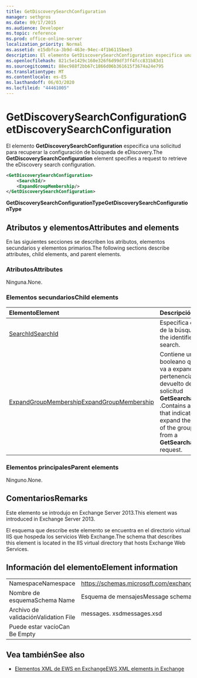 ```yaml
---
title: GetDiscoverySearchConfiguration
manager: sethgros
ms.date: 09/17/2015
ms.audience: Developer
ms.topic: reference
ms.prod: office-online-server
localization_priority: Normal
ms.assetid: e15dbfca-3b9d-463e-94ec-4f1b6115bee3
description: El elemento GetDiscoverySearchConfiguration especifica una solicitud para recuperar la configuración de búsqueda de eDiscovery.
ms.openlocfilehash: 821c5e1429c160e326f6d99df3ff4fcc831b83d1
ms.sourcegitcommit: 88ec988f2bb67c1866d06b361615f3674a24e795
ms.translationtype: MT
ms.contentlocale: es-ES
ms.lasthandoff: 06/03/2020
ms.locfileid: "44461005"
---
```

# <a name="getdiscoverysearchconfiguration"></a><span data-ttu-id="05f7f-103">GetDiscoverySearchConfiguration</span><span class="sxs-lookup"><span data-stu-id="05f7f-103">GetDiscoverySearchConfiguration</span></span>

<span data-ttu-id="05f7f-104">El elemento **GetDiscoverySearchConfiguration** especifica una solicitud para recuperar la configuración de búsqueda de eDiscovery.</span><span class="sxs-lookup"><span data-stu-id="05f7f-104">The **GetDiscoverySearchConfiguration** element specifies a request to retrieve the eDiscovery search configuration.</span></span> 
  
```XML
<GetDiscoverySearchConfiguration>
    <SearchId/>
    <ExpandGroupMembership/>
</GetDiscoverySearchConfiguration>
```

 <span data-ttu-id="05f7f-105">**GetDiscoverySearchConfigurationType**</span><span class="sxs-lookup"><span data-stu-id="05f7f-105">**GetDiscoverySearchConfigurationType**</span></span>
## <a name="attributes-and-elements"></a><span data-ttu-id="05f7f-106">Atributos y elementos</span><span class="sxs-lookup"><span data-stu-id="05f7f-106">Attributes and elements</span></span>

<span data-ttu-id="05f7f-107">En las siguientes secciones se describen los atributos, elementos secundarios y elementos primarios.</span><span class="sxs-lookup"><span data-stu-id="05f7f-107">The following sections describe attributes, child elements, and parent elements.</span></span>
  
### <a name="attributes"></a><span data-ttu-id="05f7f-108">Atributos</span><span class="sxs-lookup"><span data-stu-id="05f7f-108">Attributes</span></span>

<span data-ttu-id="05f7f-109">Ninguna.</span><span class="sxs-lookup"><span data-stu-id="05f7f-109">None.</span></span>
  
### <a name="child-elements"></a><span data-ttu-id="05f7f-110">Elementos secundarios</span><span class="sxs-lookup"><span data-stu-id="05f7f-110">Child elements</span></span>

|<span data-ttu-id="05f7f-111">**Elemento**</span><span class="sxs-lookup"><span data-stu-id="05f7f-111">**Element**</span></span>|<span data-ttu-id="05f7f-112">**Descripción**</span><span class="sxs-lookup"><span data-stu-id="05f7f-112">**Description**</span></span>|
|:-----|:-----|
|[<span data-ttu-id="05f7f-113">SearchId</span><span class="sxs-lookup"><span data-stu-id="05f7f-113">SearchId</span></span>](searchid.md) <br/> |<span data-ttu-id="05f7f-114">Especifica el identificador de la búsqueda.</span><span class="sxs-lookup"><span data-stu-id="05f7f-114">Specifies the identifier of the search.</span></span>  <br/> |
|[<span data-ttu-id="05f7f-115">ExpandGroupMembership</span><span class="sxs-lookup"><span data-stu-id="05f7f-115">ExpandGroupMembership</span></span>](expandgroupmembership.md) <br/> |<span data-ttu-id="05f7f-116">Contiene un valor booleano que indica si se va a expandir la pertenencia del grupo devuelto desde una solicitud **GetSearchableMailboxes** .</span><span class="sxs-lookup"><span data-stu-id="05f7f-116">Contains a Boolean value that indicates whether to expand the membership of the group returned from a **GetSearchableMailboxes** request.</span></span>  <br/> |
   
### <a name="parent-elements"></a><span data-ttu-id="05f7f-117">Elementos principales</span><span class="sxs-lookup"><span data-stu-id="05f7f-117">Parent elements</span></span>

<span data-ttu-id="05f7f-118">Ninguno.</span><span class="sxs-lookup"><span data-stu-id="05f7f-118">None.</span></span>
  
## <a name="remarks"></a><span data-ttu-id="05f7f-119">Comentarios</span><span class="sxs-lookup"><span data-stu-id="05f7f-119">Remarks</span></span>

<span data-ttu-id="05f7f-120">Este elemento se introdujo en Exchange Server 2013.</span><span class="sxs-lookup"><span data-stu-id="05f7f-120">This element was introduced in Exchange Server 2013.</span></span>
  
<span data-ttu-id="05f7f-121">El esquema que describe este elemento se encuentra en el directorio virtual IIS que hospeda los servicios Web Exchange.</span><span class="sxs-lookup"><span data-stu-id="05f7f-121">The schema that describes this element is located in the IIS virtual directory that hosts Exchange Web Services.</span></span>
  
## <a name="element-information"></a><span data-ttu-id="05f7f-122">Información del elemento</span><span class="sxs-lookup"><span data-stu-id="05f7f-122">Element information</span></span>

|||
|:-----|:-----|
|<span data-ttu-id="05f7f-123">Namespace</span><span class="sxs-lookup"><span data-stu-id="05f7f-123">Namespace</span></span>  <br/> |https://schemas.microsoft.com/exchange/services/2006/messages  <br/> |
|<span data-ttu-id="05f7f-124">Nombre de esquema</span><span class="sxs-lookup"><span data-stu-id="05f7f-124">Schema Name</span></span>  <br/> |<span data-ttu-id="05f7f-125">Esquema de mensajes</span><span class="sxs-lookup"><span data-stu-id="05f7f-125">Message schema</span></span>  <br/> |
|<span data-ttu-id="05f7f-126">Archivo de validación</span><span class="sxs-lookup"><span data-stu-id="05f7f-126">Validation File</span></span>  <br/> |<span data-ttu-id="05f7f-127">messages. xsd</span><span class="sxs-lookup"><span data-stu-id="05f7f-127">messages.xsd</span></span>  <br/> |
|<span data-ttu-id="05f7f-128">Puede estar vacío</span><span class="sxs-lookup"><span data-stu-id="05f7f-128">Can Be Empty</span></span>  <br/> ||
   
## <a name="see-also"></a><span data-ttu-id="05f7f-129">Vea también</span><span class="sxs-lookup"><span data-stu-id="05f7f-129">See also</span></span>



- [<span data-ttu-id="05f7f-130">Elementos XML de EWS en Exchange</span><span class="sxs-lookup"><span data-stu-id="05f7f-130">EWS XML elements in Exchange</span></span>](ews-xml-elements-in-exchange.md)

